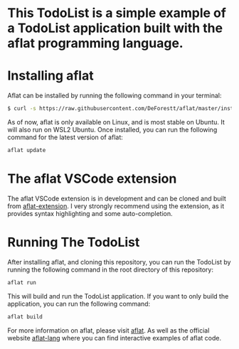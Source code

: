 # This TodoList is a simple example of a TodoList application built with the aflat programming language.

# Installing aflat
Aflat can be installed by running the following command in your terminal:
```bash
$ curl -s https://raw.githubusercontent.com/DeForestt/aflat/master/install.sh | bash
```
As of now, aflat is only available on Linux, and is most stable on Ubuntu. It will also run on WSL2 Ubuntu.
Once installed, you can run the following command for the latest version of aflat:
```bash
aflat update
```
# The aflat VSCode extension
The aflat VSCode extension is in development and can be cloned and built from [aflat-extension](https://github.com/DeForestt/aflat-extention).
I very strongly recommend using the extension, as it provides syntax highlighting and some auto-completion.

# Running The TodoList
After installing aflat, and cloning this repository, you can run the TodoList by running the following command in the root directory of this repository:
```bash
aflat run
```
This will build and run the TodoList application.
If you want to only build the application, you can run the following command:
```bash
aflat build
```

For more information on aflat, please visit [aflat](https://github.com/DeForestt/aflat). As well as the official website [aflat-lang](https://aflat-lang.com) where you can find interactive examples of aflat code.